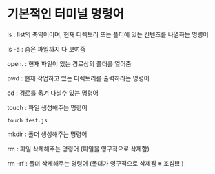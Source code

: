 # 기본적인 터미널 명령어 

ls : list의 축약어이며, 현재 디렉토리 또는 폴더에 있는 컨텐츠를 나열하는 명령어 

ls -a : 숨은 파일까지 다 보여줌 

open. : 현재 파일이 있는 경로상의 폴더를 열어줌 

pwd : 현재 작업하고 있는 디렉토리를 출력하라는 명령어 

cd : 경로를 옮겨 다닐수 있는 명령어 

touch : 파일 생성해주는 명령어  

```
touch test.js
```

 mkdir : 폴더 생성해주는 명령어 

 rm : 파일 삭제해주는 명령어 (파일을 영구적으로 삭제함)

 rm -rf : 폴더 삭제해주는 명령어 (폴더가 영구적으로 삭제됨 ※ 조심!!! )